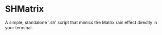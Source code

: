# SHMatrix
A simple, standalone '.sh' script that mimics the Matrix rain effect directly in your terminal.
